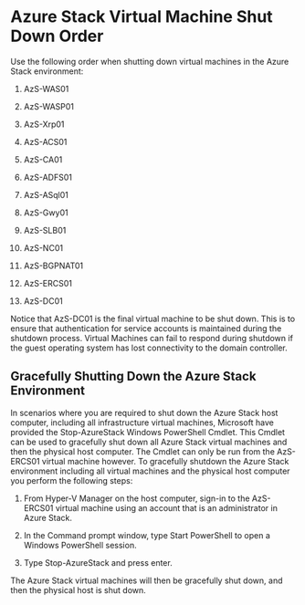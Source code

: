 # Azure Stack Virtual Machine Shut Down Order

Use the following order when shutting down virtual machines in the Azure Stack environment:

1. AzS-WAS01

2. AzS-WASP01

3. AzS-Xrp01

4. AzS-ACS01

5. AzS-CA01

6. AzS-ADFS01

7. AzS-ASql01

8. AzS-Gwy01

9. AzS-SLB01

10. AzS-NC01

11. AzS-BGPNAT01

12. AzS-ERCS01

13. AzS-DC01

Notice that AzS-DC01 is the final virtual machine to be shut down. This is to ensure that authentication for service accounts is maintained during the shutdown process. Virtual Machines can fail to respond during shutdown if the guest operating system has lost connectivity to the domain controller.

## Gracefully Shutting Down the Azure Stack Environment

In scenarios where you are required to shut down the Azure Stack host computer, including all infrastructure virtual machines, Microsoft have provided the Stop-AzureStack Windows PowerShell Cmdlet. This Cmdlet can be used to gracefully shut down all Azure Stack virtual machines and then the physical host computer. The Cmdlet can only be run from the AzS-ERCS01 virtual machine however. To gracefully shutdown the Azure Stack environment including all virtual machines and the physical host computer you perform the following steps:

1. From Hyper-V Manager on the host computer, sign-in to the AzS-ERCS01 virtual machine using an account that is an administrator in Azure Stack.

2. In the Command prompt window, type Start PowerShell to open a Windows PowerShell session.

3. Type Stop-AzureStack and press enter.

The Azure Stack virtual machines will then be gracefully shut down, and then the physical host is shut down.